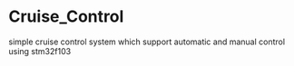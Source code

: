# Cruise_Control
simple cruise control system which support automatic and manual control using stm32f103
